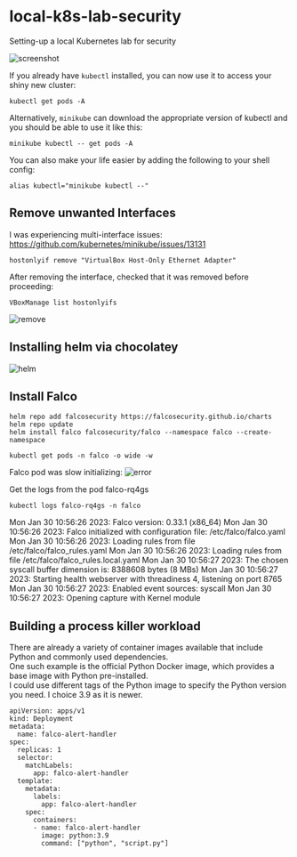 # local-k8s-lab-security
Setting-up a local Kubernetes lab for security  <br/>

![screenshot](https://github.com/nigeldouglas-itcarlow/local-k8s-lab-security/assets/126002808/1f5d3859-7c39-4f25-b464-252b88fce8aa)

If you already have ```kubectl``` installed, you can now use it to access your shiny new cluster:
```
kubectl get pods -A
```
Alternatively, ```minikube``` can download the appropriate version of kubectl and you should be able to use it like this:
```
minikube kubectl -- get pods -A
```
You can also make your life easier by adding the following to your shell config:
```
alias kubectl="minikube kubectl --"
```
## Remove unwanted Interfaces

I was experiencing multi-interface issues: <br/>
https://github.com/kubernetes/minikube/issues/13131
```
hostonlyif remove "VirtualBox Host-Only Ethernet Adapter"
```
After removing the interface, checked that it was removed before proceeding:
```
VBoxManage list hostonlyifs
```

![remove](https://github.com/nigeldouglas-itcarlow/local-k8s-lab-security/assets/126002808/079b4db4-bdb5-48d7-a1eb-26f334b0dca9)

## Installing helm via chocolatey

![helm](https://github.com/nigeldouglas-itcarlow/local-k8s-lab-security/assets/126002808/2ff6b904-9b35-44ff-8c0d-94335a638b54)

## Install Falco
```
helm repo add falcosecurity https://falcosecurity.github.io/charts
helm repo update
helm install falco falcosecurity/falco --namespace falco --create-namespace
```

```
kubectl get pods -n falco -o wide -w
```

Falco pod was slow initializing:
![error](https://github.com/nigeldouglas-itcarlow/local-k8s-lab-security/assets/126002808/1ba52ff4-19cc-4c41-a25d-d8dbaf76bb91)


Get the logs from the pod falco-rq4gs
```
kubectl logs falco-rq4gs -n falco
```

Mon Jan 30 10:56:26 2023: Falco version: 0.33.1 (x86_64)
Mon Jan 30 10:56:26 2023: Falco initialized with configuration file: /etc/falco/falco.yaml
Mon Jan 30 10:56:26 2023: Loading rules from file /etc/falco/falco_rules.yaml
Mon Jan 30 10:56:26 2023: Loading rules from file /etc/falco/falco_rules.local.yaml
Mon Jan 30 10:56:27 2023: The chosen syscall buffer dimension is: 8388608 bytes (8 MBs)
Mon Jan 30 10:56:27 2023: Starting health webserver with threadiness 4, listening on port 8765
Mon Jan 30 10:56:27 2023: Enabled event sources: syscall
Mon Jan 30 10:56:27 2023: Opening capture with Kernel module

## Building a process killer workload

There are already a variety of container images available that include Python and commonly used dependencies. <br/>
One such example is the official Python Docker image, which provides a base image with Python pre-installed.  <br/>
I could use different tags of the Python image to specify the Python version you need. I choice 3.9 as it is newer.

```
apiVersion: apps/v1
kind: Deployment
metadata:
  name: falco-alert-handler
spec:
  replicas: 1
  selector:
    matchLabels:
      app: falco-alert-handler
  template:
    metadata:
      labels:
        app: falco-alert-handler
    spec:
      containers:
      - name: falco-alert-handler
        image: python:3.9
        command: ["python", "script.py"]
```
